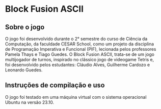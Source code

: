 # Block Fusion ASCII
## Sobre o jogo
O jogo foi desenvolvido durante o 2° semestre do curso de Ciência da Computação, da faculdade CESAR School, como um projeto da disciplina de Programação Imperativa e Funcional (PIF), lecionada pelos professores Pamela Thays e Tiago Guedes. O Block Fusion ASCII, trata-se de um jogo multijogador de turnos, inspirado no clássico jogo de videogame Tetris e, foi desenvolvido pelos estudantes: Cláudio Alves, Guilherme Cardozo e Leonardo Guedes.
## Instruções de compilação e uso
O jogo foi testado em uma máquina virtual com o sistema operacional Ubuntu na versão 23.10.
